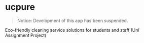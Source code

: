# ucpure
> Notice: Development of this app has been suspended.

Eco-friendly cleaning service solutions for students and staff (Uni Assignment Project)
